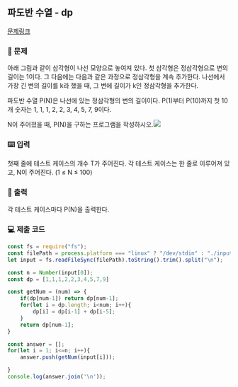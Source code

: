 ## 파도반 수열 - dp

[문제링크](https://www.acmicpc.net/problem/9461)

### 🙏 문제
아래 그림과 같이 삼각형이 나선 모양으로 놓여져 있다. 첫 삼각형은 정삼각형으로 변의 길이는 1이다. 그 다음에는 다음과 같은 과정으로 정삼각형을 계속 추가한다. 나선에서 가장 긴 변의 길이를 k라 했을 때, 그 변에 길이가 k인 정삼각형을 추가한다.

파도반 수열 P(N)은 나선에 있는 정삼각형의 변의 길이이다. P(1)부터 P(10)까지 첫 10개 숫자는 1, 1, 1, 2, 2, 3, 4, 5, 7, 9이다.

N이 주어졌을 때, P(N)을 구하는 프로그램을 작성하시오.![](https://onlinejudgeimages.s3-ap-northeast-1.amazonaws.com/upload/images/pandovan.png)

### ⌨️ 입력
첫째 줄에 테스트 케이스의 개수 T가 주어진다. 각 테스트 케이스는 한 줄로 이루어져 있고, N이 주어진다. (1 ≤ N ≤ 100)

### 🎨 출력
각 테스트 케이스마다 P(N)을 출력한다. 

### 💻 제출 코드

```javascript
const fs = require("fs");
const filePath = process.platform === "linux" ? "/dev/stdin" : "./input.txt";
let input = fs.readFileSync(filePath).toString().trim().split("\n");

const n = Number(input[0]); 
const dp = [1,1,1,2,2,3,4,5,7,9]

const getNum = (num) => {
    if(dp[num-1]) return dp[num-1];
    for(let i = dp.length; i<num; i++){
        dp[i] = dp[i-1] + dp[i-5];
    }
    return dp[num-1];
}

const answer = [];
for(let i = 1; i<=n; i++){
    answer.push(getNum(input[i]));

}
console.log(answer.join('\n'));
```
